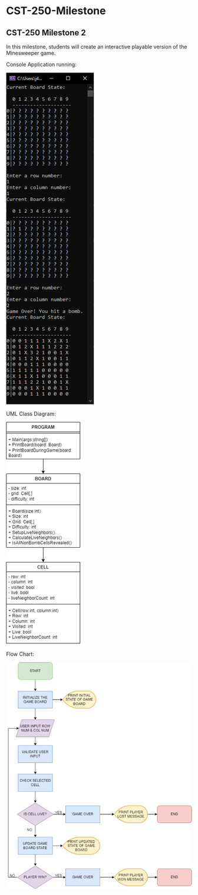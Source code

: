 # CST-250-Milestone
## CST-250 Milestone 2

In this milestone, students will create an interactive playable version of the Minesweeper game.

Console Application running:

![alt text](https://raw.githubusercontent.com/JLAGCU/CST-250-Milestone/7076031f90a4443f0293f71678bbad6575ab1e87/Images/Console%20App.png)


UML Class Diagram:

![alt text](https://github.com/JLAGCU/CST-250-Milestone/blob/main/Images/Milestone%20UML.png?raw=true)


Flow Chart:

![alt text](https://github.com/JLAGCU/CST-250-Milestone/blob/main/Images/Milestone%20Flow%20Chart.png?raw=true)